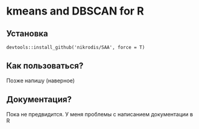 # kmeans and DBSCAN for R

## Установка

    devtools::install_github('nikrodis/SAA', force = T)
    
## Как пользоваться?

Позже напишу (наверное)

## Документация?

Пока не предвидится. У меня проблемы с написанием документации в R
